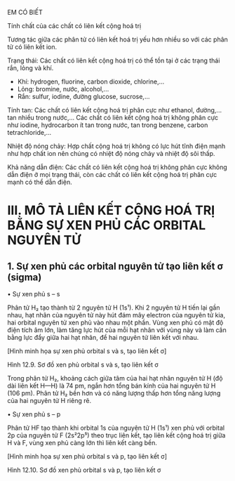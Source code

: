 EM CÓ BIẾT

Tính chất của các chất có liên kết cộng hoá trị

Tương tác giữa các phân tử có liên kết hoá trị yếu hơn nhiều so với các phân tử có liên kết ion.

Trạng thái: Các chất có liên kết cộng hoá trị có thể tồn tại ở các trạng thái rắn, lỏng và khí.

- Khí: hydrogen, fluorine, carbon dioxide, chlorine,...
- Lỏng: bromine, nước, alcohol,...
- Rắn: sulfur, iodine, đường glucose, sucrose,...

Tính tan: Các chất có liên kết cộng hoá trị phân cực như ethanol, đường,... tan nhiều trong nước,... Các chất có liên kết cộng hoá trị không phân cực như iodine, hydrocarbon ít tan trong nước, tan trong benzene, carbon tetrachloride,...

Nhiệt độ nóng chảy: Hợp chất cộng hoá trị không có lực hút tĩnh điện mạnh như hợp chất ion nên chúng có nhiệt độ nóng chảy và nhiệt độ sôi thấp.

Khả năng dẫn điện: Các chất có liên kết cộng hoá trị không phân cực không dẫn điện ở mọi trạng thái, còn các chất có liên kết cộng hoá trị phân cực mạnh có thể dẫn điện.

# III. MÔ TẢ LIÊN KẾT CỘNG HOÁ TRỊ BẰNG SỰ XEN PHỦ CÁC ORBITAL NGUYÊN TỬ

## 1. Sự xen phủ các orbital nguyên tử tạo liên kết σ (sigma)

• Sự xen phủ s – s

Phân tử H₂ tạo thành từ 2 nguyên tử H (1s¹). Khi 2 nguyên tử H tiến lại gần nhau, hạt nhân của nguyên tử này hút đám mây electron của nguyên tử kia, hai orbital nguyên tử xen phủ vào nhau một phần. Vùng xen phủ có mật độ điện tích âm lớn, làm tăng lực hút của mỗi hạt nhân với vùng này và làm cân bằng lực đẩy giữa hai hạt nhân, để hai nguyên tử liên kết với nhau.

[Hình minh họa sự xen phủ orbital s và s, tạo liên kết σ]

Hình 12.9. Sơ đồ xen phủ orbital s và s, tạo liên kết σ

Trong phân tử H₂, khoảng cách giữa tâm của hai hạt nhân nguyên tử H (độ dài liên kết H—H) là 74 pm, ngắn hơn tổng bán kính của hai nguyên tử H (106 pm). Phân tử H₂ bền hơn và có năng lượng thấp hơn tổng năng lượng của hai nguyên tử H riêng rẽ.

• Sự xen phủ s – p

Phân tử HF tạo thành khi orbital 1s của nguyên tử H (1s¹) xen phủ với orbital 2p của nguyên tử F (2s²2p⁵) theo trục liên kết, tạo liên kết cộng hoá trị giữa H và F, vùng xen phủ càng lớn thì liên kết càng bền.

[Hình minh họa sự xen phủ orbital s và p, tạo liên kết σ]

Hình 12.10. Sơ đồ xen phủ orbital s và p, tạo liên kết σ